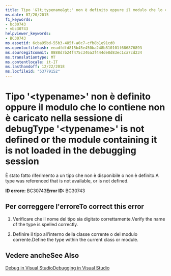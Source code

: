 ```yaml
---
title: Tipo '&lt;typename&gt;' non è definito oppure il modulo che lo contiene non è caricato nella sessione di debug
ms.date: 07/20/2015
f1_keywords:
- bc30743
- vbc30743
helpviewer_keywords:
- BC30743
ms.assetid: 6cba95bd-55b3-485f-a0c7-cfb8b1e91cd0
ms.openlocfilehash: eeadfdfd815b45e450ba248b810101f686876893
ms.sourcegitcommit: 0888d7b24f475c346a3f444de8d83ec1ca7cd234
ms.translationtype: MT
ms.contentlocale: it-IT
ms.lasthandoff: 12/22/2018
ms.locfileid: "53779152"
---
```

# <a name="type-lttypenamegt-is-not-defined-or-the-module-containing-it-is-not-loaded-in-the-debugging-session"></a><span data-ttu-id="fc66a-102">Tipo '&lt;typename&gt;' non è definito oppure il modulo che lo contiene non è caricato nella sessione di debug</span><span class="sxs-lookup"><span data-stu-id="fc66a-102">Type '&lt;typename&gt;' is not defined or the module containing it is not loaded in the debugging session</span></span>
<span data-ttu-id="fc66a-103">È stato fatto riferimento a un tipo che non è disponibile o non è definito.</span><span class="sxs-lookup"><span data-stu-id="fc66a-103">A type was referenced that is not available, or is not defined.</span></span>  
  
 <span data-ttu-id="fc66a-104">**ID errore:** BC30743</span><span class="sxs-lookup"><span data-stu-id="fc66a-104">**Error ID:** BC30743</span></span>  
  
## <a name="to-correct-this-error"></a><span data-ttu-id="fc66a-105">Per correggere l'errore</span><span class="sxs-lookup"><span data-stu-id="fc66a-105">To correct this error</span></span>  
  
1.  <span data-ttu-id="fc66a-106">Verificare che il nome del tipo sia digitato correttamente.</span><span class="sxs-lookup"><span data-stu-id="fc66a-106">Verify the name of the type is spelled correctly.</span></span>  
  
2.  <span data-ttu-id="fc66a-107">Definire il tipo all'interno della classe corrente o del modulo corrente.</span><span class="sxs-lookup"><span data-stu-id="fc66a-107">Define the type within the current class or module.</span></span>  
  
## <a name="see-also"></a><span data-ttu-id="fc66a-108">Vedere anche</span><span class="sxs-lookup"><span data-stu-id="fc66a-108">See Also</span></span>  
 [<span data-ttu-id="fc66a-109">Debug in Visual Studio</span><span class="sxs-lookup"><span data-stu-id="fc66a-109">Debugging in Visual Studio</span></span>](/visualstudio/debugger/debugging-in-visual-studio)

